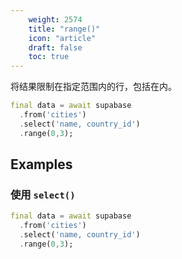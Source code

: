 ```yaml
---
    weight: 2574
    title: "range()"
    icon: "article"
    draft: false
    toc: true
---
```


将结果限制在指定范围内的行，包括在内。


```dart
final data = await supabase
  .from('cities')
  .select('name, country_id')
  .range(0,3);
```


















## Examples

### 使用 `select()`



```dart
final data = await supabase
  .from('cities')
  .select('name, country_id')
  .range(0,3);
```